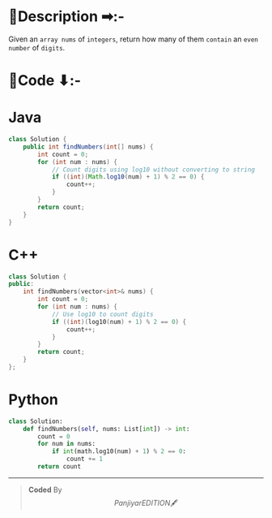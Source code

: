 # 📍Description ➡:-
<!-- Describe your first thoughts on how to solve this problem. -->
Given an `array nums` of `integers`, return how many of them `contain` an `even number` of `digits`.


# 📝Code ⬇:-


# Java
```java []
class Solution {
    public int findNumbers(int[] nums) {
        int count = 0;
        for (int num : nums) {
            // Count digits using log10 without converting to string
            if ((int)(Math.log10(num) + 1) % 2 == 0) {
                count++;
            }
        }
        return count;
    }
}

```

# C++
``` cpp []
class Solution {
public:
    int findNumbers(vector<int>& nums) {
        int count = 0;
        for (int num : nums) {
            // Use log10 to count digits
            if ((int)(log10(num) + 1) % 2 == 0) {
                count++;
            }
        }
        return count;
    }
};
```

# Python
``` python []
class Solution:
    def findNumbers(self, nums: List[int]) -> int:
        count = 0
        for num in nums:
            if int(math.log10(num) + 1) % 2 == 0:
                count += 1
        return count   
```

---

>    **Coded** By $$Panjiyar EDITION 🖋  $$

               
